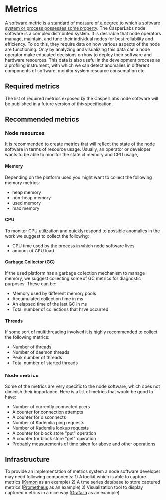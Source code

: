 # Metrics

[A software metric is a standard of measure of a degree to which a software system or process possesses some property](https://en.wikipedia.org/wiki/Software_metric). The CasperLabs node software is a complex distributed system. It is desirable that node operators manage, maintain, and tune their individual nodes for best reliability and efficiency. To do this, they require data on how various aspects of the node are functioning. Only by analyzing and visualizing this data can a node operator make educated decisions on how to deploy their software and hardware resources. This data is also useful in the development process as a profiling instrument, with which we can detect anomalies in different components of software, monitor system resource consumption etc.

## Required metrics

The list of required metrics exposed by the CasperLabs node software will be published in a future version of this specification.

## Recommended metrics

### Node resources

It is recommended to create metrics that will reflect the state of the node software in terms of resource usage. Usually, an operator or developer wants to be able to monitor the state of memory and CPU usage,

#### Memory

Depending on the platform used you might want to collect the following memory metrics:

* heap memory
* non-heap memory
* used memory
* max memory

#### CPU

To monitor CPU utilization and quickly respond to possible anomalies in the work we suggest to collect the following:

* CPU time used by the process in which node software lives
* amount of CPU load

#### Garbage Collector \(GC\)

If the used platform has a garbage collection mechanism to manage memory, we suggest collecting some of GC metrics for diagnostic purposes. These can be:

* Memory used by different memory pools
* Accumulated collection time in ms
* An elapsed time of the last GC in ms
* Total number of collections that have occurred

#### Threads

If some sort of multithreading involved it is highly recommended to collect the following metrics:

* Number of threads
* Number of daemon threads
* Peak number of threads
* Total number of started threads

### Node metrics

Some of the metrics are very specific to the node software, which does not diminish their importance. Here is a list of metrics that would be good to have:

* Number of currently connected peers
* A counter for connection attempts
* A counter for disconnects
* Number of Kademlia ping requests
* Number of Kademlia lookup requests
* A counter for block store "put" operation
* A counter for block store "get" operation
* Probably measurements of time taken for above and other operations

## Infrastructure

To provide an implementation of metrics system a node software developer may need following components: 1\) A toolkit which is able to capture metrics \([Kamon](https://kamon.io/) as an example\) 2\) A time series database to store captured metrics \([Prometheus](https://github.com/prometheus) as an example\) 3\) Visualization tool to display captured metrics in a nice way \([Grafana](https://grafana.com/) as an example\)

